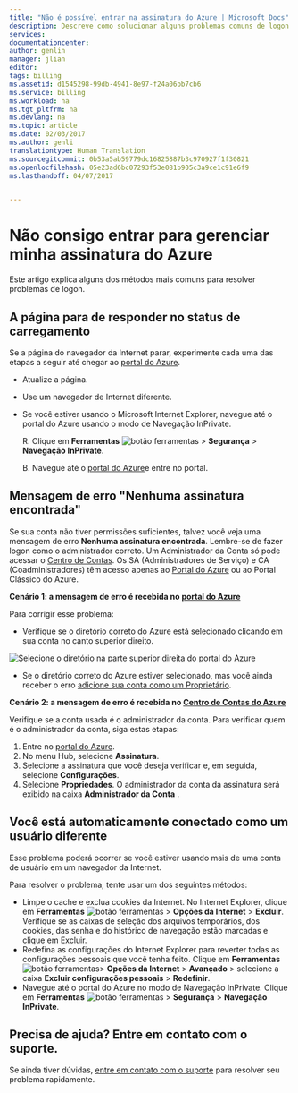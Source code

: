 ```yaml
---
title: "Não é possível entrar na assinatura do Azure | Microsoft Docs"
description: Descreve como solucionar alguns problemas comuns de logon na assinatura do Azure.
services: 
documentationcenter: 
author: genlin
manager: jlian
editor: 
tags: billing
ms.assetid: d1545298-99db-4941-8e97-f24a06bb7cb6
ms.service: billing
ms.workload: na
ms.tgt_pltfrm: na
ms.devlang: na
ms.topic: article
ms.date: 02/03/2017
ms.author: genli
translationtype: Human Translation
ms.sourcegitcommit: 0b53a5ab59779dc16825887b3c970927f1f30821
ms.openlocfilehash: 05e23ad6bc07293f53e081b905c3a9ce1c91e6f9
ms.lasthandoff: 04/07/2017


---
```

# <a name="i-cant-sign-in-to-manage-my-azure-subscription"></a>Não consigo entrar para gerenciar minha assinatura do Azure
Este artigo explica alguns dos métodos mais comuns para resolver problemas de logon.

## <a name="page-hangs-in-the-loading-status"></a>A página para de responder no status de carregamento
Se a página do navegador da Internet parar, experimente cada uma das etapas a seguir até chegar ao [portal do Azure](https://portal.azure.com).

* Atualize a página.
* Use um navegador de Internet diferente.
* Se você estiver usando o Microsoft Internet Explorer, navegue até o portal do Azure usando o modo de Navegação InPrivate. 
  
  R. Clique em **Ferramentas** ![botão ferramentas](./media/billing-cannot-login-subscription/Toolsbutton.png) > **Segurança** > **Navegação InPrivate**.
  
  B. Navegue até o [portal do Azure](https://portal.azure.com)e entre no portal.

## <a name="error-message-no-subscriptions-found"></a>Mensagem de erro "Nenhuma assinatura encontrada"
Se sua conta não tiver permissões suficientes, talvez você veja uma mensagem de erro **Nenhuma assinatura encontrada**. Lembre-se de fazer logon como o administrador correto. Um Administrador da Conta só pode acessar o [Centro de Contas](https://account.windowsazure.com/Subscriptions). Os SA (Administradores de Serviço) e CA (Coadministradores) têm acesso apenas ao [Portal do Azure](https://portal.azure.com) ou ao Portal Clássico do Azure.

**Cenário 1: a mensagem de erro é recebida no [portal do Azure](https://portal.azure.com)**

Para corrigir esse problema:

* Verifique se o diretório correto do Azure está selecionado clicando em sua conta no canto superior direito.

![Selecione o diretório na parte superior direita do portal do Azure](./media/billing-cannot-login-subscription/directory-switch.png)

* Se o diretório correto do Azure estiver selecionado, mas você ainda receber o erro [adicione sua conta como um Proprietário](billing-add-change-azure-subscription-administrator.md).

**Cenário 2: a mensagem de erro é recebida no [Centro de Contas do Azure](https://account.windowsazure.com/Subscriptions)**

Verifique se a conta usada é o administrador da conta. Para verificar quem é o administrador da conta, siga estas etapas:

1. Entre no [portal do Azure](https://portal.azure.com).
2. No menu Hub, selecione **Assinatura**.
3. Selecione a assinatura que você deseja verificar e, em seguida, selecione **Configurações**.
4. Selecione **Propriedades**. O administrador da conta da assinatura será exibido na caixa **Administrador da Conta** .

## <a name="you-are-automatically-signed-in-as-a-different-user"></a>Você está automaticamente conectado como um usuário diferente
Esse problema poderá ocorrer se você estiver usando mais de uma conta de usuário em um navegador da Internet.

Para resolver o problema, tente usar um dos seguintes métodos:

* Limpe o cache e exclua cookies da Internet. No Internet Explorer, clique em **Ferramentas** ![botão ferramentas](./media/billing-cannot-login-subscription/Toolsbutton.png) > **Opções da Internet** > **Excluir**. Verifique se as caixas de seleção dos arquivos temporários, dos cookies, das senha e do histórico de navegação estão marcadas e clique em Excluir.
* Redefina as configurações do Internet Explorer para reverter todas as configurações pessoais que você tenha feito. Clique em **Ferramentas** ![botão ferramentas](./media/billing-cannot-login-subscription/Toolsbutton.png)> **Opções da Internet** > **Avançado** > selecione a caixa **Excluir configurações pessoais** > **Redefinir**.
* Navegue até o portal do Azure no modo de Navegação InPrivate. Clique em **Ferramentas** ![botão ferramentas](./media/billing-cannot-login-subscription/Toolsbutton.png) > **Segurança** > **Navegação InPrivate**.

## <a name="need-help-contact-support"></a>Precisa de ajuda? Entre em contato com o suporte.
Se ainda tiver dúvidas, [entre em contato com o suporte](http://go.microsoft.com/fwlink/?linkid=544831&clcid=0x409) para resolver seu problema rapidamente. 


